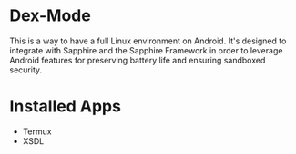 # Dex-Mode
This is a way to have a full Linux environment on Android. It's designed to integrate with Sapphire and the Sapphire Framework in order to leverage Android features for preserving battery life and ensuring sandboxed security. 

# Installed Apps
- Termux
- XSDL
